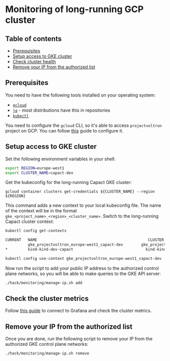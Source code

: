 # Monitoring of long-running GCP cluster

## Table of contents
<!-- toc -->
- [Prerequisites](#prerequisites)
- [Setup access to GKE cluster](#setup-access-to-gke-cluster)
- [Check cluster health](#check-cluster-health)
- [Remove your IP from the authorized list](#remove-your-ip-from-the-authorized-list)
<!-- tocstop -->

## Prerequisites

You need to have the following tools installed on your operating system:

- [`gcloud`](https://cloud.google.com/sdk/docs/install)
- [`jq`](https://stedolan.github.io/jq/download/) - most distributions have this in repositories
- [`kubectl`](https://kubernetes.io/docs/tasks/tools/)

You need to configure the `gcloud` CLI, so it's able to access `projectvoltron` project on GCP. You can follow [this](https://cloud.google.com/sdk/docs/authorizing) guide to configure it.

## Setup access to GKE cluster

Set the following environment variables in your shell:
```bash
export REGION=europe-west1
export CLUSTER_NAME=capact-dev
```

Get the kubeconfig for the long-running Capact GKE cluster:
```
gcloud container clusters get-credentials ${CLUSTER_NAME} --region ${REGION}
```

This command adds a new context to your local kubeconfig file. The name of the context will be in the format `gke_<project_name>_<region>_<cluster_name>`. Switch to the long-running Capact cluster context:
```bash
kubectl config get-contexts
```
```bash
CURRENT   NAME                                                 CLUSTER                                              AUTHINFO                                             NAMESPACE
          gke_projectvoltron_europe-west1_capact-dev        gke_projectvoltron_europe-west1_capact-dev        gke_projectvoltron_europe-west1_capact-dev        
*         kind-kind-dev-capact                                kind-kind-dev-capact                                kind-kind-dev-capact
```
```bash
kubectl config use-context gke_projectvoltron_europe-west1_capact-dev
```

Now run the script to add your public IP address to the authorized control plane networks, so you will be able to make queries to the GKE API server:
```bash
./hack/monitoring/manage-ip.sh add
```

## Check the cluster metrics

Follow [this guide](./tutorial/capact-operational-guide/metrics.md) to connect to Grafana and check the cluster metrics.

## Remove your IP from the authorized list

Once you are done, run the following script to remove your IP from the authorized GKE control plane networks:
```bash
./hack/monitoring/manage-ip.sh remove
```
